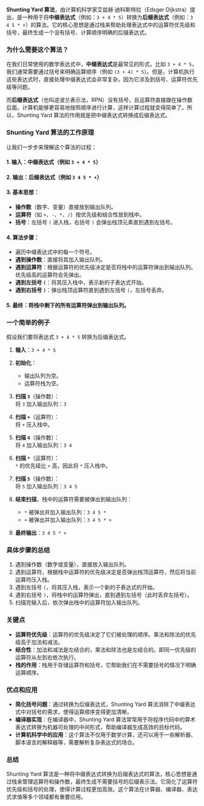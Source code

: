 **Shunting Yard 算法**，由计算机科学家艾兹赫·迪科斯特拉（Edsger Dijkstra）提出，是一种用于将**中缀表达式**（例如：`3 + 4 * 5`）转换为**后缀表达式**（例如：`3 4 5 * +`）的算法。它的核心思想是通过栈来帮助处理表达式中的运算符优先级和括号，最终生成一个没有括号、计算顺序明确的后缀表达式。

### 为什么需要这个算法？

在我们日常使用的数学表达式中，**中缀表达式**是最常见的形式，比如 `3 + 4 * 5`，我们通常需要通过括号来明确运算顺序（例如 `(3 + 4) * 5`）。但是，计算机执行这些表达式时，直接处理中缀表达式会非常复杂，因为它涉及到括号、运算符优先级等问题。

而**后缀表达式**（也叫逆波兰表示法，RPN）没有括号，且运算符直接跟在操作数后面。计算机能够更容易地按照顺序进行计算，这样计算过程就变得简单了。所以，Shunting Yard 算法的作用就是把中缀表达式转换成后缀表达式。

### Shunting Yard 算法的工作原理

让我们一步步来理解这个算法的过程：

#### 1. **输入**：中缀表达式（例如 `3 + 4 * 5`）

#### 2. **输出**：后缀表达式（例如 `3 4 5 * +`）

#### 3. **基本思想**：

- **操作数**（数字、变量）直接放到输出队列。
- **运算符**（如 `+`、`-`、`*`、`/`）按优先级和结合性放到栈中。
- **括号**：左括号 `(` 进入栈，右括号 `)` 会弹出栈顶元素直到遇到左括号。

#### 4. **算法步骤**：

- 遍历中缀表达式中的每一个符号。
- **遇到操作数**：直接将其加入输出队列。
- **遇到运算符**：根据运算符的优先级决定是否将栈中的运算符弹出到输出队列。优先级高的运算符会先弹出。
- **遇到左括号 `(`**：将其压入栈中，表示新的子表达式开始。
- **遇到右括号 `)`**：弹出栈顶运算符直到遇到左括号 `(`，左括号丢弃。

#### 5. **最终**：将栈中剩下的所有运算符弹出到输出队列。

### 一个简单的例子

假设我们要将表达式 `3 + 4 * 5` 转换为后缀表达式。

1. **输入**：`3 + 4 * 5`
    
2. **初始化**：
    
    - 输出队列为空。
    - 运算符栈为空。
3. **扫描 `3`**（操作数）：  
    将 `3` 加入输出队列：`3`
    
4. **扫描 `+`**（运算符）：  
    将 `+` 压入栈中。
    
5. **扫描 `4`**（操作数）：  
    将 `4` 加入输出队列：`3 4`
    
6. **扫描 `*`**（运算符）：  
    `*` 的优先级比 `+` 高，因此将 `*` 压入栈中。
    
7. **扫描 `5`**（操作数）：  
    将 `5` 加入输出队列：`3 4 5`
    
8. **结束扫描**，栈中的运算符需要被弹出到输出队列：
    
    - `*` 被弹出并加入输出队列：`3 4 5 *`
    - `+` 被弹出并加入输出队列：`3 4 5 * +`
9. **最终输出**：`3 4 5 * +`
    

### 具体步骤的总结

1. 遇到操作数（数字或变量），直接放入输出队列。
2. 遇到运算符，根据栈中运算符的优先级决定是否弹出栈顶运算符，然后将当前运算符压入栈。
3. 遇到左括号 `(`，将其压入栈，表示一个新的子表达式的开始。
4. 遇到右括号 `)`，将栈中的运算符弹出，直到遇到左括号（此时丢弃左括号）。
5. 扫描完输入后，依次弹出栈中的运算符加入输出队列。

### 关键点

- **运算符优先级**：运算符的优先级决定了它们被处理的顺序。乘法和除法的优先级高于加法和减法。
- **结合性**：加法和减法是左结合的，乘法和除法也是左结合的。即同一优先级的运算符从左到右依次执行。
- **栈的作用**：栈用于存储运算符和括号，它帮助我们在不需要括号的情况下明确运算顺序。

### 优点和应用

- **简化括号问题**：通过转换为后缀表达式，Shunting Yard 算法消除了中缀表达式中对括号的需求，使得运算顺序变得更加清晰。
- **编译器实现**：在编译器中，Shunting Yard 算法常常用于将程序代码中的算术表达式转换为机器可处理的中间形式，帮助编译器生成高效的目标代码。
- **计算机科学中的应用**：这个算法不仅用于数学计算，还可以用于一些解析器、脚本语言的解释器等，需要解析复杂表达式的场合。

### 总结

Shunting Yard 算法是一种将中缀表达式转换为后缀表达式的算法，核心思想是通过栈来管理运算符和操作数，最终生成不需要括号的后缀表示法。它简化了运算符优先级和括号的处理，使得计算过程更加高效。这个算法在计算器、编译器、表达式求值等多个领域都有重要应用。